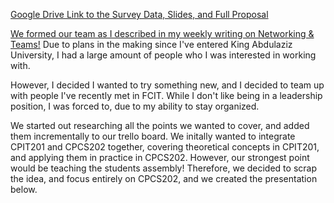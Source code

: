 [Google Drive Link to the Survey Data, Slides, and Full Proposal](https://drive.google.com/drive/folders/1fS-peh5vJn7GGoro9QvfD5v4QFuUaZeo)

[We formed our team as I described in my weekly writing on Networking & Teams!](/writing/networking) Due to plans in the making since I've entered King Abdulaziz University, I had a large amount of people who I was interested in working with. 

However, I decided I wanted to try something new, and I decided to team up with people I've recently met in FCIT. While I don't like being in a leadership position, I was forced to, due to my ability to stay organized. 

We started out researching all the points we wanted to cover, and added them incrementally to our trello board. We initally wanted to integrate CPIT201 and CPCS202 together, covering theoretical concepts in CPIT201, and applying them in practice in CPCS202. However, our strongest point would be teaching the students assembly! Therefore, we decided to scrap the idea, and focus entirely on CPCS202, and we created the presentation below.
